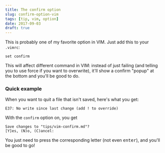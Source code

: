 ```yaml
---
title: The confirm option
slug: confirm-option-vim
tags: [tip, vim, option]
date: 2017-09-03
draft: true
---
```


This is probably one of my favorite option in VIM. Just add this to your `.vimrc`:

    set confirm

<!--more-->

This will affect different command in VIM: instead of just failing (and telling
you to use force if you want to overwrite), it'll show a confirm "popup" at the
bottom and you'll be good to do.

### Quick example

When you want to quit a file that isn't saved, here's what you get:

    E37: No write since last change (add ! to override)

With the `confirm` option on, you get

    Save changes to "tips/vim-confirm.md"?
    [Y]es, (N)o, (C)ancel:

You just need to press the corresponding letter (not even <kbd>enter</kbd>), and
you'll be good to go!
